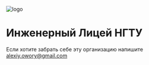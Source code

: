 ![logo](https://avatars.githubusercontent.com/u/98176590?s=200&v=4)

# Инженерный Лицей НГТУ

Если хотите забрать себе эту организацию напишите [alexiy.owory@gmail.com](mailto:alexiy.owory@gmail.com)
